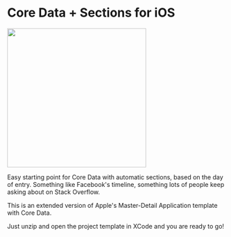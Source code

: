 Core Data + Sections for iOS
=================

<img width=320 src="https://github.com/piotrdenis/CoreData-Sections/master/img/sections.PNG"/>

Easy starting point for Core Data with automatic sections,
based on the day of entry.
Something like Facebook's timeline, something lots of people
keep asking about on Stack Overflow.

This is an extended version of Apple's Master-Detail Application
template with Core Data.

Just unzip and open the project template in XCode
and you are ready to go!
